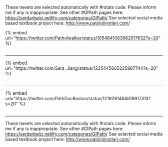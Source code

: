 

These tweets are selected automatically with #rstats code. Please inform me if any is inappropriate.
See other #GIPath pages here: https://serdarbalci.netlify.com/categories/GIPath/ 
See selected social media based textbook project here: http://www.patolojinotlari.com/

{% embed url="https://twitter.com/Patholwalker/status/1054641083982917632?s=20" %}<br>
<br>
<hr>
{% embed url="https://twitter.com/Sara_Jiang/status/1225445665225887744?s=20" %}<br>
<br>
<hr>
{% embed url="https://twitter.com/PathDocBoston/status/1219291464619917313?s=20" %}<br>
<br>
<hr>


These tweets are selected automatically with #rstats code. Please inform me if any is inappropriate.
See other #GIPath pages here: https://serdarbalci.netlify.com/categories/GIPath/ 
See selected social media based textbook project here: http://www.patolojinotlari.com/
